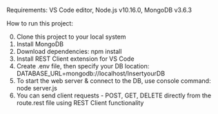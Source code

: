 Requirements: VS Code editor, Node.js v10.16.0, MongoDB v3.6.3

How to run this project:

0. Clone this project to your local system
1. Install MongoDB
2. Download dependencies: npm install
3. Install REST Client extension for VS Code
4. Create .env file, then specify your DB location: DATABASE_URL=mongodb://localhost/InsertyourDB
5. To start the web server & connect to the DB, use console command: node server.js 
6. You can send client requests - POST, GET, DELETE directly from the route.rest file using REST Client functionality
